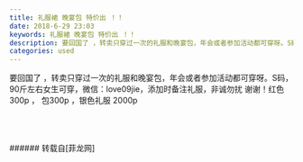 ```yaml
---
title: 礼服裙 晚宴包 特价出 ！！
date: 2018-6-29 23:03
keywords: 礼服裙 晚宴包 特价出 ！！
description: 要回国了 ，转卖只穿过一次的礼服和晚宴包，年会或者参加活动都可穿呀。S码，90斤左右女生可穿，微信：love09jie，添加时备注礼服，非诚勿扰 谢谢！红色300p ， 包300p ，银色礼服 2000p
categories: used
---
```

<td class="t_f" id="postmessage_1464595">

要回国了 ，转卖只穿过一次的礼服和晚宴包，年会或者参加活动都可穿呀。S码，90斤左右女生可穿，微信：love09jie，添加时备注礼服，非诚勿扰 谢谢！红色300p ， 包300p ，银色礼服 2000p<br/>
<img alt="" border="0" class="zoom" data-cf-modified-43c3a2f4b44ce892b1cbb7d9-="" file="http://www.flw.ph/data/appbyme/upload/image/201806/29/S1JlDbdUKDc3.jpg" id="aimg_B7xxu" lazyloadthumb="1" onclick="" onmouseover="" src="http://www.flw.ph/data/appbyme/upload/image/201806/29/S1JlDbdUKDc3.jpg"/><br/>
<br/>
<img alt="" border="0" class="zoom" data-cf-modified-43c3a2f4b44ce892b1cbb7d9-="" file="http://www.flw.ph/data/appbyme/upload/image/201806/29/fyxMvAVc7T5x.jpg" id="aimg_lKV55" lazyloadthumb="1" onclick="" onmouseover="" src="http://www.flw.ph/data/appbyme/upload/image/201806/29/fyxMvAVc7T5x.jpg"/><br/>
<br/>
<img alt="" border="0" class="zoom" data-cf-modified-43c3a2f4b44ce892b1cbb7d9-="" file="http://www.flw.ph/data/appbyme/upload/image/201806/29/XsZzalFKEhIl.jpg" id="aimg_gBB4B" lazyloadthumb="1" onclick="" onmouseover="" src="http://www.flw.ph/data/appbyme/upload/image/201806/29/XsZzalFKEhIl.jpg"/><br/>
<br/>
</td>
###### 转载自[菲龙网]
